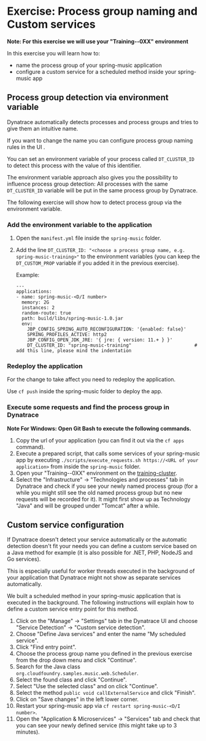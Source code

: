 # Exercise: Process group naming and Custom services

**Note: For this exercise we will use your "Training-<Month>-0XX" environment**

In this exercise you will learn how to:
- name the process group of your spring-music application 
- configure a custom service for a scheduled method inside your spring-music app

## Process group detection via environment variable

Dynatrace automatically detects processes and process groups and tries to give them an intuitive name. 

If you want to change the name you can configure process group naming rules in the UI .

You can set an environment variable of your process called `DT_CLUSTER_ID` to detect this process with the value of this identifier.

The environment variable approach also gives you the possibility to influence process group detection: All processes with the same `DT_CLUSTER_ID` variable will be put in the same process group by Dynatrace.

The following exercise will show how to detect process group via the environment variable.

### Add the environment variable to the application

1. Open the `manifest.yml` file inside the `spring-music` folder.
2. Add the line `DT_CLUSTER_ID: "<choose a process group name, e.g. spring-music-training>"` to the environment variables (you can keep the `DT_CUSTOM_PROP` variable if you added it in the previous exercise).

   Example: 

   ```
   ---
   applications:
   - name: spring-music-<D/I number>
     memory: 2G
     instances: 2
     random-route: true
     path: build/libs/spring-music-1.0.jar
     env:
       JBP_CONFIG_SPRING_AUTO_RECONFIGURATION: '{enabled: false}'
       SPRING_PROFILES_ACTIVE: http2
       JBP_CONFIG_OPEN_JDK_JRE: '{ jre: { version: 11.+ } }'
       DT_CLUSTER_ID: "spring-music-training"                       # add this line, please mind the indentation
   ```

### Redeploy the application

For the change to take affect you need to redeploy the application. 

Use `cf push` inside the spring-music folder to deploy the app.

### Execute some requests and find the process group in Dynatrace

**Note For Windows: Open Git Bash to execute the following commands.**

1. Copy the url of your application (you can find it out via the `cf apps` command).
2. Execute a prepared script, that calls some services of your spring-music app by executing
`./scripts/execute_requests.sh https://<URL of your application>` from inside the `spring-music` folder.
3. Open your "Training-<Month>-0XX" environment on the [training-cluster](https://sih939.dynatrace-managed.com/login).
4. Select the "Infrastructure" -> "Technologies and processes" tab in Dynatrace and check if you see your newly named process group (for a while you might still see the old named process group but no new requests will be recorded for it). It might first show up as Technology "Java" and will be grouped under "Tomcat" after a while.


## Custom service configuration

If Dynatrace doesn't detect your service automatically or the automatic detection doesn't fit your needs you can define a custom service based on a Java method for example (it is also possible for .NET, PHP, NodeJS and Go services). 

This is especially useful for worker threads executed in the background of your application that Dynatrace might not show as separate services automatically.

We built a scheduled method in your spring-music application that is executed in the background. The following instructions will explain how to define a custom service entry point for this method.

1. Click on the "Manage" -> "Settings" tab in the Dynatrace UI and choose "Service Detection" -> "Custom service detection".
2. Choose "Define Java services" and enter the name "My scheduled service".
3. Click "Find entry point".
4. Choose the process group name you defined in the previous exercise from the drop down menu and click "Continue".
5. Search for the Java class `org.cloudfoundry.samples.music.web.Scheduler`.
6. Select the found class and click "Continue".
7. Select "Use the selected class" and on click "Continue".
8. Select the method `public void callExternalService` and click "Finish".
9. Click on "Save changes" in the left lower corner.
10. Restart your spring-music app via `cf restart spring-music-<D/I number>`.
11. Open the "Application & Microservices" -> "Services" tab and check that you can see your newly defined service (this might take up to 3 minutes).
